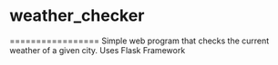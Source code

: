 # weather_checker
=================
Simple web program that checks the current weather of a given city. Uses Flask Framework
